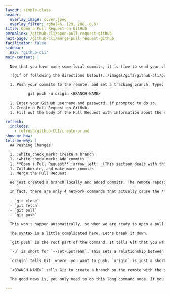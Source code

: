 ```yaml
---
layout: simple-class
header:
  overlay_image: cover.jpeg
  overlay_filter: rgba(46, 129, 200, 0.6)
title: Open a Pull Request on GitHub
permalink: /github-cli/open-pull-request-github
next-page: /github-cli/merge-pull-request-github
facilitator: false
sidebar:
  nav: "github-cli"
main-content: |

  Now that you have made some local commits, it is time to send your changes to the remote copy of your repository on GitHub.com and create a Pull Request.

  ![gif of following the directions below](../images/gifs/github-cli/push-and-pull.gif)

  1. Push your commits to the remote, and set a tracking branch. Type:

          git push -u origin <BRANCH-NAME>

  1. Enter your GitHub username and password, if prompted to do so.
  1. Create a Pull Request on GitHub.
  1. Fill out the body of the Pull Request with information about the changes you're introducing.

refresh:
  includes:
    - refresh/github-CLI/create-pr.md
show-me-how:
tell-me-why: |
  ## Pushing Changes

  1. :white_check_mark: Create a branch
  1. :white_check_mark: Add commits
  1. **Open a Pull Request** :arrow_left: _(This section deals with this step.)_
  1. Collaborate, and make more commits
  1. Merge the Pull Request

  We just created a branch locally and added commits. The remote repository that's hosted on GitHub.com isn't aware of these changes automatically.

  In fact, there are only 4 network commands that actually cause the **local** or **remote** repositories to update.

  - `git clone`
  - `git fetch`
  - `git pull`
  - `git push`

  This won't happen automatically, so when we are ready to open a pull request, we need to push up our branch. The command we will use is `git push -u origin <BRANCH-NAME>`.

  The syntax is a little complicated here. Let's break it down.

  `git push` is the root part of the command. It tells Git that you want to update the remote branch with your current, local branch.

  `-u` is short for `--set-upstream`. This sets a relationship between the branch on the remote and your branch locally, so that in the future you only need to type `git push`.

  `origin` tells Git _where_ you want to push. `origin` is just a shortcut for the URL of the repository. You can type `git remote -v` to see what it is pointing to.

  `<BRANCH-NAME>` tells Git to create a branch on the remote with the same name as your local branch. You should replace this with your branch's name.

  The good news is, you only need to do this long command once. If you have pushed this branch before or it already exists on the remote, you can simply type `git push`.

---
```

